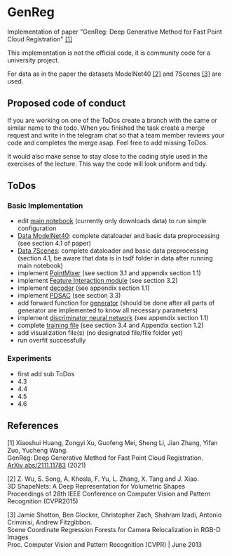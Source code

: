 # GenReg
Implementation of paper "GenReg: Deep Generative Method for Fast Point Cloud Registration" [[1]](#1)

This implementation is not the official code, it is community code for a university project.

For data as in the paper the datasets ModelNet40 [[2]](#2) and 7Scenes [[3]](#3) are used.

## Proposed code of conduct
If you are working on one of the ToDos create a branch with the same or similar name to the todo. When you finished 
the task create a merge request and write in the telegram chat so that a team member reviews your code and completes the merge asap.
Feel free to add missing ToDos.

It would also make sense to stay close to the coding style used in the exercises of the lecture. This way the code will look uniform and tidy.

## ToDos
### Basic Implementation
- edit [main notebook](main.ipynb) (currently only downloads data) to run simple configuration
- [Data ModelNet40](data/ModelNet40.py): complete dataloader and basic data preprocessing (see section 4.1 of paper)
- [Data 7Scenes](data/7Scenes.py): complete dataloader and basic data preprocessing (section 4.1, be aware that data is in tsdf folder in data after running main notebook)
- implement [PointMixer](model/pointmixer.py) (see section 3.1 and appendix section 1.1)
- implement [Feature Interaction module](model/featureinteraction.py) (see section 3.2)
- implement [decoder](model/decoder.py) (see appendix section 1.1)
- implement [PDSAC](model/pdsac.py) (see section 3.3)
- add forward function for [generator](model/generator.py) (should be done after all parts of generator are implemented to know all necessary parameters)
- implement [discriminator neural network](model/discriminator.py) (see appendix section 1.1)
- complete [training file](training/train_genreg.py) (see section 3.4 and Appendix section 1.2)
- add visualization file(s) (no designated file/file folder yet)
- run overfit successfully
### Experiments
- first add sub ToDos
- 4.3
- 4.4
- 4.5
- 4.6

## References
<a id="1">[1]</a> 
Xiaoshui Huang, Zongyi Xu, Guofeng Mei, Sheng Li, Jian Zhang, Yifan Zuo, Yucheng Wang.\
GenReg: Deep Generative Method for Fast Point Cloud Registration.\
[ArXiv abs/2111.11783](https://arxiv.org/abs/2111.11783) (2021)

<a id="2">[2]</a>
Z. Wu, S. Song, A. Khosla, F. Yu, L. Zhang, X. Tang and J. Xiao.\
3D ShapeNets: A Deep Representation for Volumetric Shapes\
Proceedings of 28th IEEE Conference on Computer Vision and Pattern Recognition (CVPR2015)

<a id="3">[3]</a>
Jamie Shotton, Ben Glocker, Christopher Zach, Shahram Izadi, Antonio Criminisi, Andrew Fitzgibbon.\
Scene Coordinate Regression Forests for Camera Relocalization in RGB-D Images\
Proc. Computer Vision and Pattern Recognition (CVPR) | June 2013	